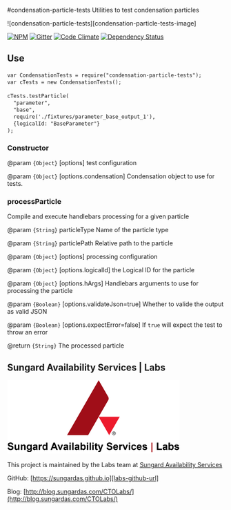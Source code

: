 #condensation-particle-tests
Utilities to test condensation particles

![condensation-particle-tests][condensation-particle-tests-image]

[![NPM][npm-image]][npm-url]
[![Gitter][gitter-image]][gitter-url]
[![Code Climate][codeclimate-image]][codeclimate-url]
[![Dependency Status][daviddm-image]][daviddm-url]

## Use

    var CondensationTests = require("condensation-particle-tests");
    var cTests = new CondensationTests();
    
    cTests.testParticle(
      "parameter",
      "base",
      require('./fixtures/parameter_base_output_1'),
      {logicalId: "BaseParameter"}
    );

### Constructor

@param `{Object}` [options] test configuration

@param `{Object}` [options.condensation] Condensation object to use for tests.

### processParticle
Compile and execute handlebars processing for a given particle

@param `{String}` particleType Name of the particle type

@param `{String}` particlePath Relative path to the particle

@param `{Object}` [options] processing configuration

@param `{Object}` [options.logicalId] the Logical ID for the particle

@param `{Object}` [options.hArgs] Handlebars arguments to use for processing the particle

@param `{Boolean}` [options.validateJson=true] Whether to valide the output as valid JSON

@param `{Boolean}` [options.expectError=false] If `true` will expect the
test to throw an error

@return `{String}` The processed particle


## Sungard Availability Services | Labs
[![Sungard Availability Services | Labs][labs-image]][labs-github-url]

This project is maintained by the Labs team at [Sungard Availability
Services](http://sungardas.com)

GitHub: [https://sungardas.github.io][labs-github-url]

Blog: [http://blog.sungardas.com/CTOLabs/](http://blog.sungardas.com/CTOLabs/)


[labs-github-url]: https://sungardas.github.io
[labs-image]: https://raw.githubusercontent.com/SungardAS/repo-assets/master/images/logos/sungardas-labs-logo-small.png
[condensation-image]: https://raw.githubusercontent.com/SungardAS/condensation/master/docs/images/condensation_logo.png
[npm-image]: https://badge.fury.io/js/condensation-particle-tests.svg
[npm-url]: https://npmjs.org/package/condensation-particle-tests
[travis-image]: https://travis-ci.org/SungardAS/condensation-particle-tests.svg?branch=master
[travis-url]: https://travis-ci.org/SungardAS/condensation-particle-tests
[daviddm-image]: https://david-dm.org/SungardAS/condensation-particle-tests.svg?theme=shields.io
[daviddm-url]: https://david-dm.org/SungardAS/condensation-particle-tests
[coveralls-image]: https://coveralls.io/repos/SungardAS/condensation-particle-tests/badge.svg
[coveralls-url]: https://coveralls.io/r/SungardAS/condensation-particle-tests
[codeclimate-image]: https://codeclimate.com/github/SungardAS/condensation-particle-tests/badges/gpa.svg
[codeclimate-url]: https://codeclimate.com/github/SungardAS/condensation-particle-tests
[gitter-image]: https://badges.gitter.im/Join%20Chat.svg
[gitter-url]: https://gitter.im/SungardAS/condensation?utm_source=badge&utm_medium=badge&utm_campaign=pr-badge
